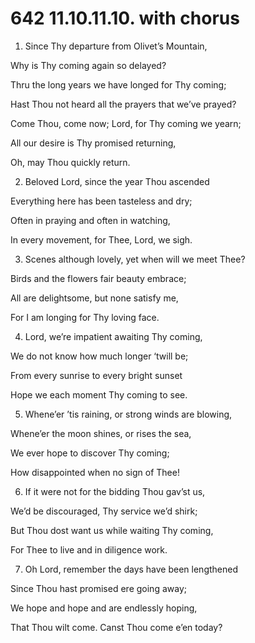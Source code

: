 # 642 11.10.11.10. with chorus

1.  Since Thy departure from Olivet’s Mountain,

Why is Thy coming again so delayed?

Thru the long years we have longed for Thy coming;

Hast Thou not heard all the prayers that we’ve prayed?

Come Thou, come now; Lord, for Thy coming we yearn;

All our desire is Thy promised returning,

Oh, may Thou quickly return.

2.  Beloved Lord, since the year Thou ascended

Everything here has been tasteless and dry;

Often in praying and often in watching,

In every movement, for Thee, Lord, we sigh.

3.  Scenes although lovely, yet when will we meet Thee?

Birds and the flowers fair beauty embrace;

All are delightsome, but none satisfy me,

For I am longing for Thy loving face.

4.  Lord, we’re impatient awaiting Thy coming,

We do not know how much longer ‘twill be;

From every sunrise to every bright sunset

Hope we each moment Thy coming to see.

5.  Whene’er ’tis raining, or strong winds are blowing,

Whene’er the moon shines, or rises the sea,

We ever hope to discover Thy coming;

How disappointed when no sign of Thee!

6.  If it were not for the bidding Thou gav’st us,

We’d be discouraged, Thy service we’d shirk;

But Thou dost want us while waiting Thy coming,

For Thee to live and in diligence work.

7.  Oh Lord, remember the days have been lengthened

Since Thou hast promised ere going away;

We hope and hope and are endlessly hoping,

That Thou wilt come. Canst Thou come e’en today?

